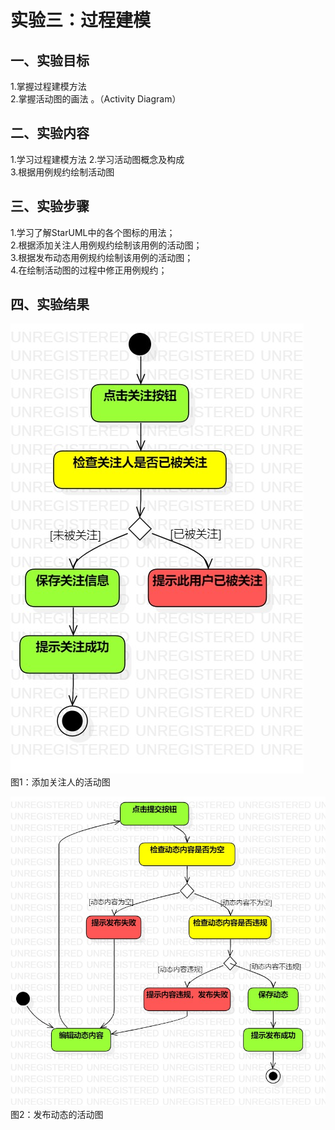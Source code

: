 # 实验三：过程建模  

## 一、实验目标  

1.掌握过程建模方法  
2.掌握活动图的画法 。（Activity Diagram）

## 二、实验内容  

1.学习过程建模方法
2.学习活动图概念及构成  
3.根据用例规约绘制活动图  

## 三、实验步骤  
1.学习了解StarUML中的各个图标的用法；  
2.根据添加关注人用例规约绘制该用例的活动图；  
3.根据发布动态用例规约绘制该用例的活动图；  
4.在绘制活动图的过程中修正用例规约；  

## 四、实验结果  

![添加关注人的活动图](./lab3_model7.jpg)  
图1：添加关注人的活动图  

![发布动态的活动图](./lab3_model6.jpg)  
图2：发布动态的活动图  
